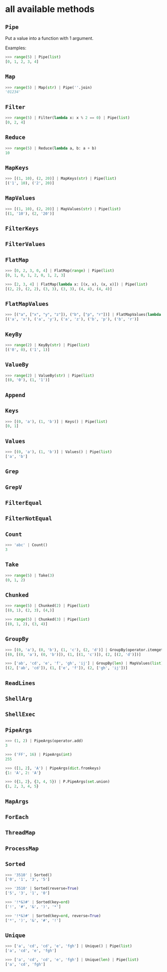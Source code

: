 # all available methods

## `Pipe`
Put a value into a function with 1 argument.

Examples:
```py
>>> range(5) | Pipe(list)
[0, 1, 2, 3, 4]
```

## `Map`

```py
>>> range(5) | Map(str) | Pipe(''.join)
'01234'
```

## `Filter`

```py
>>> range(5) | Filter(lambda x: x % 2 == 0) | Pipe(list) 
[0, 2, 4]
```

## `Reduce`      

```py
>>> range(5) | Reduce(lambda a, b: a + b) 
10
```

## `MapKeys`

```py
>>> [(1, 10), (2, 20)] | MapKeys(str) | Pipe(list)
[('1', 10), ('2', 20)]
```
## `MapValues`

```py
>>> [(1, 10), (2, 20)] | MapValues(str) | Pipe(list)
[(1, '10'), (2, '20')]
```

## `FilterKeys`

## `FilterValues`

## `FlatMap`

```py
>>> [0, 2, 3, 0, 4] | FlatMap(range) | Pipe(list) 
[0, 1, 0, 1, 2, 0, 1, 2, 3]

>>> [2, 3, 4] | FlatMap(lambda x: [(x, x), (x, x)]) | Pipe(list) 
[(2, 2), (2, 2), (3, 3), (3, 3), (4, 4), (4, 4)]
```
## `FlatMapValues`

```py
>>> [("a", ["x", "y", "z"]), ("b", ["p", "r"])] | FlatMapValues(lambda x: x) | Pipe(list) 
[('a', 'x'), ('a', 'y'), ('a', 'z'), ('b', 'p'), ('b', 'r')]
```

## `KeyBy`

```py
>>> range(2) | KeyBy(str) | Pipe(list)
[('0', 0), ('1', 1)]
```

## `ValueBy`   

```py
>>> range(2) | ValueBy(str) | Pipe(list)
[(0, '0'), (1, '1')]
```

## `Append`        

## `Keys`     

```py
>>> [(0, 'a'), (1, 'b')] | Keys() | Pipe(list)
[0, 1]
```     

## `Values`        

```py
>>> [(0, 'a'), (1, 'b')] | Values() | Pipe(list)
['a', 'b']
```

## `Grep`          

## `GrepV`         

## `FilterEqual`   

## `FilterNotEqual`

## `Count`

```py
>>> 'abc' | Count()
3
```

## `Take`

```py
>>> range(5) | Take(3)
(0, 1, 2)
```

## `Chunked`

```py
>>> range(5) | Chunked(2) | Pipe(list)
[(0, 1), (2, 3), (4,)]

>>> range(5) | Chunked(3) | Pipe(list)
[(0, 1, 2), (3, 4)]
```

## `GroupBy`

```py
>>> [(0, 'a'), (0, 'b'), (1, 'c'), (2, 'd')] | GroupBy(operator.itemgetter(0)) | MapValues(list) | Pipe(list)
[(0, [(0, 'a'), (0, 'b')]), (1, [(1, 'c')]), (2, [(2, 'd')])]

>>> ['ab', 'cd', 'e', 'f', 'gh', 'ij'] | GroupBy(len) | MapValues(list) | Pipe(list)
[(2, ['ab', 'cd']), (1, ['e', 'f']), (2, ['gh', 'ij'])]
```

## `ReadLines`     

## `ShellArg`

## `ShellExec`     

## `PipeArgs`      

```py
>>> (1, 2) | PipeArgs(operator.add)
3

>>> ('FF', 16) | PipeArgs(int)
255

>>> ([1, 2], 'A') | PipeArgs(dict.fromkeys)
{1: 'A', 2: 'A'}

>>> ({1, 2}, {3, 4, 5}) | P.PipeArgs(set.union)
{1, 2, 3, 4, 5}
```

## `MapArgs`       

## `ForEach`

## `ThreadMap`

## `ProcessMap`

## `Sorted`

```py
>>> '3510' | Sorted()
['0', '1', '3', '5']

>>> '3510' | Sorted(reverse=True)
['5', '3', '1', '0']

>>> '!*&)#' | Sorted(key=ord)
['!', '#', '&', ')', '*']

>>> '!*&)#' | Sorted(key=ord, reverse=True)
['*', ')', '&', '#', '!']
```

## `Unique`

```py
>>> ['a', 'cd', 'cd', 'e', 'fgh'] | Unique() | Pipe(list)
['a', 'cd', 'e', 'fgh']

>>> ['a', 'cd', 'cd', 'e', 'fgh'] | Unique(len) | Pipe(list)
['a', 'cd', 'fgh']
```
